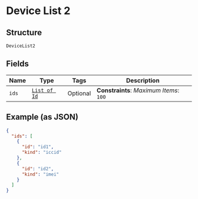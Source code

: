 
# Device List 2

## Structure

`DeviceList2`

## Fields

| Name | Type | Tags | Description |
|  --- | --- | --- | --- |
| `ids` | [`List of Id`](../../doc/models/id.md) | Optional | **Constraints**: *Maximum Items*: `100` |

## Example (as JSON)

```json
{
  "ids": [
    {
      "id": "id1",
      "kind": "iccid"
    },
    {
      "id": "id2",
      "kind": "imei"
    }
  ]
}
```

